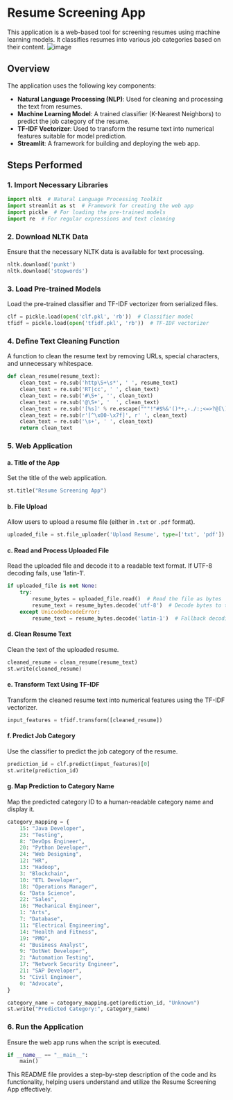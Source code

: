 # Resume Screening App

This application is a web-based tool for screening resumes using machine learning models. It classifies resumes into various job categories based on their content.
![image](https://github.com/user-attachments/assets/6cb225ba-7ff2-44c8-a09d-0389c5ad93b4)
## Overview

The application uses the following key components:
- **Natural Language Processing (NLP)**: Used for cleaning and processing the text from resumes.
- **Machine Learning Model**: A trained classifier (K-Nearest Neighbors) to predict the job category of the resume.
- **TF-IDF Vectorizer**: Used to transform the resume text into numerical features suitable for model prediction.
- **Streamlit**: A framework for building and deploying the web app.

## Steps Performed

### 1. Import Necessary Libraries

```python
import nltk  # Natural Language Processing Toolkit
import streamlit as st  # Framework for creating the web app
import pickle  # For loading the pre-trained models
import re  # For regular expressions and text cleaning
```

### 2. Download NLTK Data

Ensure that the necessary NLTK data is available for text processing.

```python
nltk.download('punkt')
nltk.download('stopwords')
```

### 3. Load Pre-trained Models

Load the pre-trained classifier and TF-IDF vectorizer from serialized files.

```python
clf = pickle.load(open('clf.pkl', 'rb'))  # Classifier model
tfidf = pickle.load(open('tfidf.pkl', 'rb'))  # TF-IDF vectorizer
```

### 4. Define Text Cleaning Function

A function to clean the resume text by removing URLs, special characters, and unnecessary whitespace.

```python
def clean_resume(resume_text):
    clean_text = re.sub('http\S+\s*', ' ', resume_text)
    clean_text = re.sub('RT|cc', ' ', clean_text)
    clean_text = re.sub('#\S+', '', clean_text)
    clean_text = re.sub('@\S+', '  ', clean_text)
    clean_text = re.sub('[%s]' % re.escape("""!"#$%&'()*+,-./:;<=>?@[\]^_`{|}~"""), ' ', clean_text)
    clean_text = re.sub(r'[^\x00-\x7f]', r' ', clean_text)
    clean_text = re.sub('\s+', ' ', clean_text)
    return clean_text
```

### 5. Web Application

#### a. Title of the App

Set the title of the web application.

```python
st.title("Resume Screening App")
```

#### b. File Upload

Allow users to upload a resume file (either in `.txt` or `.pdf` format).

```python
uploaded_file = st.file_uploader('Upload Resume', type=['txt', 'pdf'])
```

#### c. Read and Process Uploaded File

Read the uploaded file and decode it to a readable text format. If UTF-8 decoding fails, use 'latin-1'.

```python
if uploaded_file is not None:
    try:
        resume_bytes = uploaded_file.read()  # Read the file as bytes
        resume_text = resume_bytes.decode('utf-8')  # Decode bytes to text using UTF-8
    except UnicodeDecodeError:
        resume_text = resume_bytes.decode('latin-1')  # Fallback decoding with 'latin-1'
```

#### d. Clean Resume Text

Clean the text of the uploaded resume.

```python
cleaned_resume = clean_resume(resume_text)
st.write(cleaned_resume)
```

#### e. Transform Text Using TF-IDF

Transform the cleaned resume text into numerical features using the TF-IDF vectorizer.

```python
input_features = tfidf.transform([cleaned_resume])
```

#### f. Predict Job Category

Use the classifier to predict the job category of the resume.

```python
prediction_id = clf.predict(input_features)[0]
st.write(prediction_id)
```

#### g. Map Prediction to Category Name

Map the predicted category ID to a human-readable category name and display it.

```python
category_mapping = {
    15: "Java Developer",
    23: "Testing",
    8: "DevOps Engineer",
    20: "Python Developer",
    24: "Web Designing",
    12: "HR",
    13: "Hadoop",
    3: "Blockchain",
    10: "ETL Developer",
    18: "Operations Manager",
    6: "Data Science",
    22: "Sales",
    16: "Mechanical Engineer",
    1: "Arts",
    7: "Database",
    11: "Electrical Engineering",
    14: "Health and Fitness",
    19: "PMO",
    4: "Business Analyst",
    9: "DotNet Developer",
    2: "Automation Testing",
    17: "Network Security Engineer",
    21: "SAP Developer",
    5: "Civil Engineer",
    0: "Advocate",
}

category_name = category_mapping.get(prediction_id, "Unknown")
st.write("Predicted Category:", category_name)
```

### 6. Run the Application

Ensure the web app runs when the script is executed.

```python
if __name__ == "__main__":
    main()
```

This README file provides a step-by-step description of the code and its functionality, helping users understand and utilize the Resume Screening App effectively.
